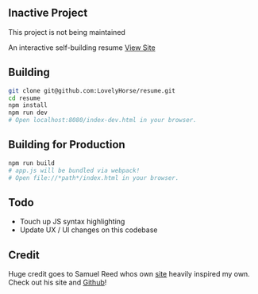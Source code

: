 ## Inactive Project
This project is not being maintained

An interactive self-building resume
[View Site](http://keatco.de)

## Building

```bash
git clone git@github.com:LovelyHorse/resume.git
cd resume
npm install
npm run dev
# Open localhost:8080/index-dev.html in your browser.
```

## Building for Production

```bash
npm run build
# app.js will be bundled via webpack!
# Open file://*path*/index.html in your browser.

```

## Todo
 - Touch up JS syntax highlighting
 - Update UX / UI changes on this codebase

## Credit

Huge credit goes to Samuel Reed whos own [site](http://strml.net) heavily inspired my own.
Check out his site and [Github](https://github.com/strml)!
